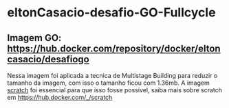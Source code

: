 # eltonCasacio-desafio-GO-Fullcycle
## Imagem GO: https://hub.docker.com/repository/docker/eltoncasacio/desafiogo

Nessa imagem foi aplicada a tecnica de Multistage Building para reduzir o tamanho da imagem, com isso o tamanho ficou com 1.36mb.
A imagem [scratch](https://hub.docker.com/_/scratch) foi essencial para que isso fosse possivel, saiba mais sobre scratch em https://hub.docker.com/_/scratch

